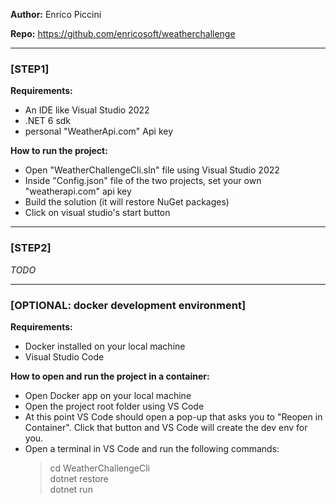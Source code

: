 **Author:** Enrico Piccini

**Repo:** https://github.com/enricosoft/weatherchallenge

-------------------------------------

### [STEP1]

**Requirements:**
- An IDE like Visual Studio 2022
- .NET 6 sdk
- personal "WeatherApi.com" Api key

**How to run the project:**
- Open "WeatherChallengeCli.sln" file using Visual Studio 2022
- Inside "Config.json" file of the two projects, set your own "weatherapi.com" api key
- Build the solution (it will restore NuGet packages)
- Click on visual studio's start button

-------------------------------------

### [STEP2]

*TODO*

-------------------------------------

### [OPTIONAL: docker development environment]

**Requirements:**
- Docker installed on your local machine
- Visual Studio Code

**How to open and run the project in a container:**
- Open Docker app on your local machine
- Open the project root folder using VS Code
- At this point VS Code should open a pop-up that asks you to "Reopen in Container". 
  Click that button and VS Code will create the dev env for you.
- Open a terminal in VS Code and run the following commands:  
  > cd WeatherChallengeCli  
  > dotnet restore  
  > dotnet run  

